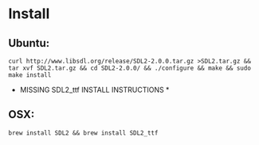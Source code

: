 # Install

## Ubuntu:
`curl http://www.libsdl.org/release/SDL2-2.0.0.tar.gz >SDL2.tar.gz && tar xvf SDL2.tar.gz && cd SDL2-2.0.0/ && ./configure && make && sudo make install`

* MISSING SDL2_ttf INSTALL INSTRUCTIONS *

## OSX:
`brew install SDL2 && brew install SDL2_ttf`
